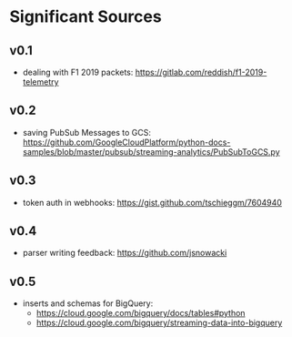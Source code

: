 # Significant Sources
## v0.1 
- dealing with F1 2019 packets: https://gitlab.com/reddish/f1-2019-telemetry
## v0.2
- saving PubSub Messages to GCS: https://github.com/GoogleCloudPlatform/python-docs-samples/blob/master/pubsub/streaming-analytics/PubSubToGCS.py
## v0.3 
- token auth in webhooks: https://gist.github.com/tschieggm/7604940
## v0.4
- parser writing feedback: https://github.com/jsnowacki
## v0.5
- inserts and schemas for BigQuery: 
  - https://cloud.google.com/bigquery/docs/tables#python
  - https://cloud.google.com/bigquery/streaming-data-into-bigquery